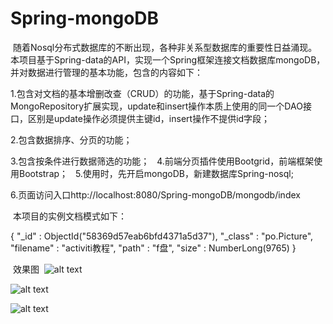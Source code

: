 # Spring-mongoDB
  随着Nosql分布式数据库的不断出现，各种非关系型数据库的重要性日益涌现。本项目基于Spring-data的API，实现一个Spring框架连接文档数据库mongoDB，并对数据进行管理的基本功能，包含的内容如下：
  
  1.包含对文档的基本增删改查（CRUD）的功能，基于Spring-data的MongoRepository扩展实现，update和insert操作本质上使用的同一个DAO接口，区别是update操作必须提供主键id，insert操作不提供id字段；
  
  2.包含数据排序、分页的功能；
  
  3.包含按条件进行数据筛选的功能；
  
  4.前端分页插件使用Bootgrid，前端框架使用Bootstrap；
  
  5.使用时，先开启mongoDB，新建数据库Spring-nosql;
  
  6.页面访问入口http://localhost:8080/Spring-mongoDB/mongodb/index
  
  
  本项目的实例文档模式如下：
  
  {
    "_id" : ObjectId("58369d57eab6bfd4371a5d37"),
    "_class" : "po.Picture",
    "filename" : "activiti教程",
    "path" : "f盘",
    "size" : NumberLong(9765)
  }
  
  效果图
  ![alt text](https://github.com/shenzhanwang/Spring-mongoDB/blob/master/%E6%88%AA%E5%9B%BE/1.jpg)
  
  ![alt text](https://github.com/shenzhanwang/Spring-mongoDB/blob/master/%E6%88%AA%E5%9B%BE/2.jpg)
  
  ![alt text](https://github.com/shenzhanwang/Spring-mongoDB/blob/master/%E6%88%AA%E5%9B%BE/3.jpg)
